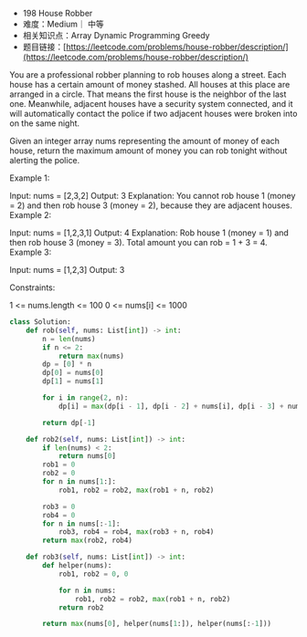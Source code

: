 *  198 House Robber
* 难度：Medium｜ 中等
* 相关知识点：Array Dynamic Programming Greedy
* 题目链接：[https://leetcode.com/problems/house-robber/description/](https://leetcode.com/problems/house-robber/description/)


You are a professional robber planning to rob houses along a street. Each house has a certain amount of money stashed. All houses at this place are arranged in a circle. That means the first house is the neighbor of the last one. Meanwhile, adjacent houses have a security system connected, and it will automatically contact the police if two adjacent houses were broken into on the same night.

Given an integer array nums representing the amount of money of each house, return the maximum amount of money you can rob tonight without alerting the police.

 

Example 1:

Input: nums = [2,3,2]
Output: 3
Explanation: You cannot rob house 1 (money = 2) and then rob house 3 (money = 2), because they are adjacent houses.
Example 2:

Input: nums = [1,2,3,1]
Output: 4
Explanation: Rob house 1 (money = 1) and then rob house 3 (money = 3).
Total amount you can rob = 1 + 3 = 4.
Example 3:

Input: nums = [1,2,3]
Output: 3

Constraints:

1 <= nums.length <= 100
0 <= nums[i] <= 1000

```python
class Solution:
    def rob(self, nums: List[int]) -> int:
        n = len(nums)
        if n <= 2:
            return max(nums)
        dp = [0] * n
        dp[0] = nums[0]
        dp[1] = nums[1]

        for i in range(2, n):
            dp[i] = max(dp[i - 1], dp[i - 2] + nums[i], dp[i - 3] + nums[i])

        return dp[-1]

    def rob2(self, nums: List[int]) -> int:
        if len(nums) < 2:
            return nums[0]
        rob1 = 0
        rob2 = 0
        for n in nums[1:]:
            rob1, rob2 = rob2, max(rob1 + n, rob2)

        rob3 = 0
        rob4 = 0
        for n in nums[:-1]:
            rob3, rob4 = rob4, max(rob3 + n, rob4)
        return max(rob2, rob4)

    def rob3(self, nums: List[int]) -> int:
        def helper(nums):
            rob1, rob2 = 0, 0

            for n in nums:
                rob1, rob2 = rob2, max(rob1 + n, rob2)
            return rob2

        return max(nums[0], helper(nums[1:]), helper(nums[:-1]))

```
 

